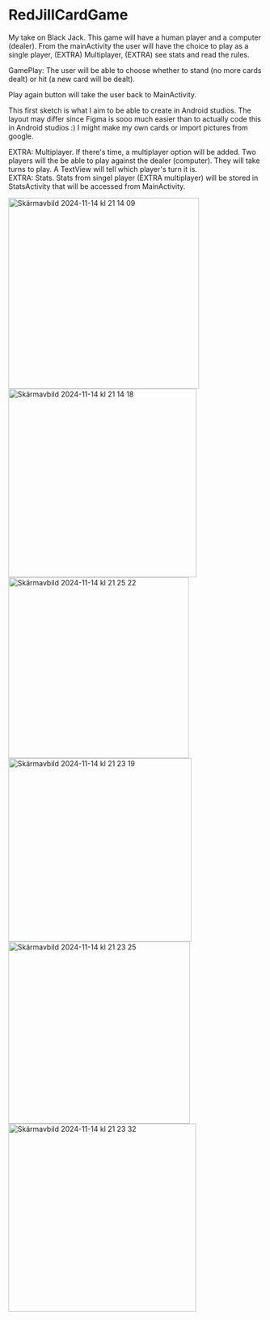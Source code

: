 # RedJillCardGame
My take on Black Jack. This game will have a human player and a computer (dealer). From the mainActivity the user will have the choice to play as a single player, (EXTRA) Multiplayer, (EXTRA) see stats and read the rules.

GamePlay: The user will be able to choose whether to stand (no more cards dealt) or hit (a new card will be dealt).   

Play again button will take the user back to MainActivity. 

This first sketch is what I aim to be able to create in Android studios.
The layout may differ since Figma is sooo much easier than to actually code this in Android studios :) I might make my own cards or import pictures from google.    

EXTRA: Multiplayer. If there's time, a multiplayer option will be added. Two players will the be able to play against the dealer (computer). They will take turns to play. A TextView will tell which player's turn it is.  
EXTRA: Stats. Stats from singel player (EXTRA multiplayer) will be stored in StatsActivity that will be accessed from MainActivity. 



<img width="377" alt="Skärmavbild 2024-11-14 kl  21 14 09" src="https://github.com/user-attachments/assets/290f01b3-bddc-4e6c-82d9-5d95352d8869">
<img width="372" alt="Skärmavbild 2024-11-14 kl  21 14 18" src="https://github.com/user-attachments/assets/ee952218-d070-41e4-8397-d9bf7795f9be">   
<img width="357" alt="Skärmavbild 2024-11-14 kl  21 25 22" src="https://github.com/user-attachments/assets/0a232a6a-41fa-4804-9ec9-fed98c9885dc"> 
<img width="362" alt="Skärmavbild 2024-11-14 kl  21 23 19" src="https://github.com/user-attachments/assets/7f00163d-5726-417f-8451-a2b3d93dbcef">
<img width="359" alt="Skärmavbild 2024-11-14 kl  21 23 25" src="https://github.com/user-attachments/assets/ddadfedb-f5e7-4a86-860c-36c8e3e7e459">
<img width="371" alt="Skärmavbild 2024-11-14 kl  21 23 32" src="https://github.com/user-attachments/assets/59d70ef0-0a72-42ab-9840-915e5fa71bb5">
